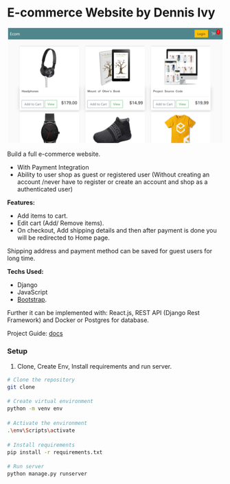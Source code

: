 # E-commerce Website by Dennis Ivy

<p align="center">
    <img src="docs/images/1-the-product.png" width='500'/>
</p>

Build a full e-commerce website.

- With Payment Integration
- Ability to user shop as guest or registered user (Without creating an account /never have to register or create an account and shop as a authenticated user)

**Features:**

- Add items to cart.
- Edit cart (Add/ Remove items).
- On checkout, Add shipping details and then after payment is done you will be redirected to Home page.

Shipping address and payment method can be saved for guest users for long time.

**Techs Used:**

- Django
- JavaScript
- [Bootstrap](https://getbootstrap.com/docs/5.3/getting-started/introduction/).

Further it can be implemented with: React.js, REST API (Django Rest Framework) and Docker or Postgres for database.

Project Guide: [docs](docs/)

### Setup

1. Clone, Create Env, Install requirements and run server.

```bash
# Clone the repository
git clone

# Create virtual environment
python -m venv env

# Activate the environment
.\env\Scripts\activate

# Install requirements
pip install -r requirements.txt

# Run server
python manage.py runserver
```
